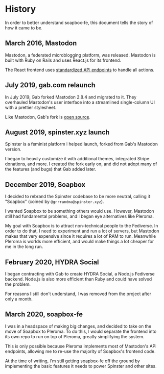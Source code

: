 # History

In order to better understand soapbox-fe, this document tells the story of how it came to be.

## March 2016, Mastodon

Mastodon, a federated microblogging platform, was released.
Mastodon is built with Ruby on Rails and uses React.js for its frontend.

The React frontend uses [standardized API endpoints](https://docs.joinmastodon.org/methods/accounts/) to handle all actions.

## July 2019, gab.com relaunch

In July 2019, Gab forked Mastodon 2.8.4 and migrated to it.
They overhauled Mastodon's user interface into a streamlined single-column UI with a prettier stylesheet.

Like Mastodon, Gab's fork is [open source](https://code.gab.com/gab/social/gab-social).

## August 2019, spinster.xyz launch

Spinster is a feminist platform I helped launch, forked from Gab's Mastodon version.

I began to heavily customize it with additional themes, integrated Stripe donations, and more.
I created the fork early on, and did not adopt many of the features (and bugs) that Gab added later.

## December 2019, Soapbox

I decided to rebrand the Spinster codebase to be more neutral, calling it "Soapbox" (coined by `@grrrandma@spinster.xyz`).

I wanted Soapbox to be something others would use.
However, Mastodon still had fundamental problems, and I began eye alternatives like Pleroma.

My goal with Soapbox is to attract non-technical people to the Fediverse.
In order to do that, I need to experiment and run a lot of servers, but Mastodon makes that very expensive since it requires a lot of RAM to run.
Meanwhile Pleroma is worlds more efficient, and would make things a lot cheaper for me in the long run.

## February 2020, HYDRA Social

I began contracting with Gab to create HYDRA Social, a Node.js Fediverse backend.
Node.js is also more efficient than Ruby and could have solved the problem.

For reasons I still don't understand, I was removed from the project after only a month.

## March 2020, soapbox-fe

I was in a headspace of making big changes, and decided to take on the move of Soapbox to Pleroma.
To do this, I would separate the frontend into its own repo to run on top of Pleroma, greatly simplifying the system.

This is only possible because Pleroma implements most of Mastodon's API endpoints, allowing me to re-use the majority of Soapbox's frontend code.

At the time of writing, I'm still getting soapbox-fe off the ground by implementing the basic features it needs to power Spinster and other sites.
